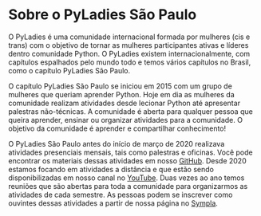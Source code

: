# Sobre o PyLadies São Paulo  

O PyLadies é uma comunidade internacional formada por mulheres (cis e trans) com o objetivo de tornar as mulheres participantes ativas e líderes dentro comunidade Python. O PyLadies existem internacionalmente, com capítulos espalhados pelo mundo todo e temos vários capítulos no Brasil, como o capítulo PyLadies São Paulo.

O capítulo PyLadies São Paulo se iniciou em 2015 com um grupo de mulheres que queriam aprender Python. Hoje em dia as mulheres da comunidade realizam atividades desde lecionar Python até apresentar palestras não-técnicas. A comunidade é aberta para qualquer pessoa que queira aprender, ensinar ou organizar atividades para a comunidade. O objetivo da comunidade é aprender e compartilhar conhecimento!

O PyLadies São Paulo antes do início de março de 2020 realizava atividades presenciais mensais, tais como palestras e oficinas. Você pode encontrar os materiais dessas atividades em nosso [GitHub](https://github.com/PyLadiesSP). Desde 2020 estamos focando em atividades a distância e que estão sendo disponibilizadas em nosso canal no [YouTube](https://www.youtube.com/PyLadiesSaoPaulo). Duas vezes ao ano temos reuniões que são abertas para toda a comunidade para organizarmos as atividades de cada semestre. As pessoas podem se inscrever como ouvintes dessas atividades a partir de nossa página no [Sympla](https://www.sympla.com.br/produtor/PyLadiesSP). 
